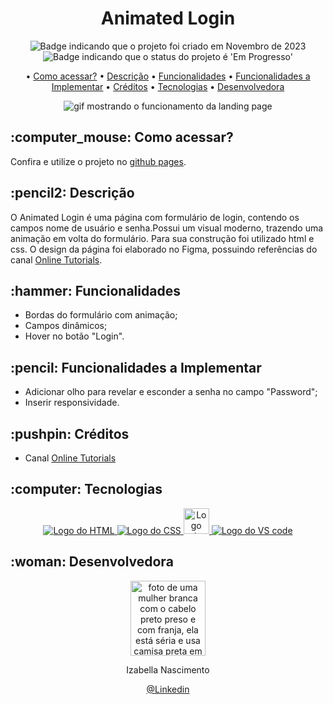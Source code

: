 <h1 align="center">Animated Login</h1>

<p align="center">
    <img alt="Badge indicando que o projeto foi criado em Novembro de 2023" src="https://img.shields.io/badge/Data%20de%20cria%C3%A7%C3%A3o-Novembro%2F2023-FF02B8">
    <img alt="Badge indicando que o status do projeto é 'Em Progresso'" src="https://img.shields.io/badge/Status-Em Progresso-yellow">
</p>

<p align="center">
    • <a href="#como acessar">Como acessar?</a>
    • <a href="#descricao">Descrição</a>
    • <a href="#funcionalidades">Funcionalidades</a>
    • <a href="#funcionalidades a implementar">Funcionalidades a Implementar</a>
    • <a href="#creditos">Créditos</a>
    • <a href="#tecnologias">Tecnologias</a>
    • <a href="#Desenvolvedora">Desenvolvedora</a>
</p>

<p align="center">
   <img src="assets/imgs/Gif de funcionamento da página de login animada.gif" alt="gif mostrando o funcionamento da landing page" /> 
</p>

<h2 id="como acessar"> :computer_mouse: Como acessar?</h2>

Confira e utilize o projeto no <a href="https://izabella-nascimento.github.io/Animated-Login/page/index">github pages</a>.


<h2 id="descricao">:pencil2: Descrição</h2>
O Animated Login é uma página com formulário de login, contendo os campos nome de usuário e senha.Possui um visual moderno, trazendo uma animação em volta do formulário. Para sua construção foi utilizado html e css. O design da página foi elaborado no Figma, possuindo referências do canal <a href="https://www.youtube.com/watch?v=rWQeqH526KA&list=LL&index=27">Online Tutorials</a>.  

<h2 id="funcionalidades">:hammer: Funcionalidades</h2>

- Bordas do formulário com animação;
- Campos dinâmicos;
- Hover no botão "Login".

<h2 id="funcionalidades a implementar">:pencil: Funcionalidades a Implementar</h2>

- Adicionar olho para revelar e esconder a senha no campo "Password";
- Inserir responsividade.

<h2 id="creditos">:pushpin: Créditos</h2>

- Canal <a  href="https://www.youtube.com/watch?v=rWQeqH526KA&list=LL&index=27">Online Tutorials</a> 

<h2 id="tecnologias">:computer: Tecnologias</h2>
<p align="center">
    <a href="https://www.w3.org/html/">
    <img alt="Logo do HTML" src="https://img.icons8.com/color/48/000000/html-5--v1.png">
  </a>
  <a href="https://www.w3.org/Style/CSS/Overview.en.html">
    <img alt="Logo do CSS" src="https://img.icons8.com/color/48/000000/css3.png">
  </a>
  <a href="https://www.figma.com/">
    <img width="41" height="41" alt="Logo do Figma" src="https://img.icons8.com/external-tal-revivo-shadow-tal-revivo/41/external-figma-a-better-way-to-design-and-gather-feedback-all-in-one-place-logo-shadow-tal-revivo.png">
  </a>
  <a href="https://code.visualstudio.com/">
    <img alt="Logo do VS code" src="https://img.icons8.com/color/48/000000/visual-studio-code-2019.png">
  </a>
</p>

<h2 id="Desenvolvedora">:woman: Desenvolvedora</h2>

<p align="center">
  <a href="https://github.com/Izabella-Nascimento">
    <img width="120px" src="https://media.licdn.com/dms/image/D4D03AQGGH-t0h-UefQ/profile-displayphoto-shrink_200_200/0/1686502475598?e=1706140800&v=beta&t=AnMeFwixzo67whvIgZAXo7qL5zj9c6OpbpEc6bPofdM" alt="foto de uma mulher branca com o cabelo preto preso e com franja, ela está séria e usa camisa preta em um fundo branco.">
  </a>
</p>
<p align="center">
Izabella Nascimento
</p>
<p align="center">
<a href="https://www.linkedin.com/in/izabella-nascimento-ab0659269/">@Linkedin</a>
</p>